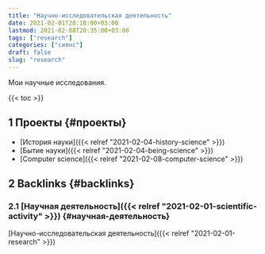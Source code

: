 ```yaml
---
title: "Научно-исследовательская деятельность"
date: 2021-02-01T20:18:00+03:00
lastmod: 2021-02-08T20:35:00+03:00
tags: ["research"]
categories: ["сиянс"]
draft: false
slug: "research"
---
```


Мои научные исследования.

<!--more-->

{{< toc >}}


## <span class="section-num">1</span> Проекты {#проекты}

-   [История науки]({{< relref "2021-02-04-history-science" >}})
-   [Бытие науки]({{< relref "2021-02-04-being-science" >}})
-   [Computer science]({{< relref "2021-02-08-computer-science" >}})


## <span class="section-num">2</span> Backlinks {#backlinks}


### <span class="section-num">2.1</span> [Научная деятельность]({{< relref "2021-02-01-scientific-activity" >}}) {#научная-деятельность}

[Научно-исследовательская деятельность]({{< relref "2021-02-01-research" >}})
